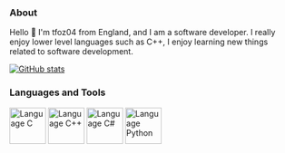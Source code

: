 
<!-- Basic Introduction -->

### About

Hello 👋 I'm tfoz04 from England, and I am a software developer. I really enjoy lower level languages such as C++, I enjoy learning new things related to software development.

<!-- Profile Stats -->

[![GitHub stats](https://github-readme-stats.vercel.app/api?username=tfoz04)](https://github.com/anuraghazra/github-readme-stats)

<!-- Languages and Tools -->

### Languages and Tools

<link rel = "css/styles.css", type = "text/css", href = "styles.css">

<div class="image-row">
  <img src="https://github.com/tfoz04/tfoz04/blob/a7a2f2ea9b8c6050ba1f3b00d9c3e1bc235dfd02/icons/lang-c.svg" alt="Language C" width="64" height="64">
  <img src="https://github.com/tfoz04/tfoz04/blob/a64b1c489f6750c63b22a3fb808da87f5d911805/icons/lang-cpp.svg" alt="Language C++" width="64" height="64">
  <img src="https://github.com/tfoz04/tfoz04/blob/a64b1c489f6750c63b22a3fb808da87f5d911805/icons/lang-csharp.svg" alt="Language C#" width="64" height="64">
  <img src="https://github.com/tfoz04/tfoz04/blob/62b34958911306f98cd31ffec21f712de4c8897a/icons/lang-python.svg" alt="Language Python" width="64" height="64">
</div>
